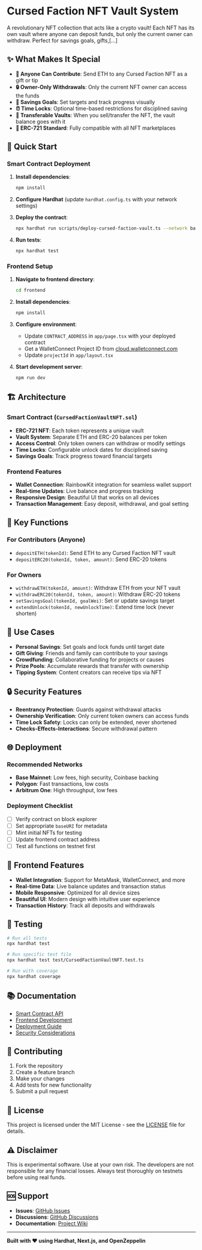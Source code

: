 # Cursed Faction NFT Vault System

A revolutionary NFT collection that acts like a crypto vault! Each NFT has its own vault where anyone can deposit funds, but only the current owner can withdraw. Perfect for savings goals, gifts,[...]

## ✨ What Makes It Special

- **🎁 Anyone Can Contribute**: Send ETH to any Cursed Faction NFT as a gift or tip
- **🔒 Owner-Only Withdrawals**: Only the current NFT owner can access the funds
- **🎯 Savings Goals**: Set targets and track progress visually
- **⏰ Time Locks**: Optional time-based restrictions for disciplined saving
- **🔄 Transferable Vaults**: When you sell/transfer the NFT, the vault balance goes with it
- **💎 ERC-721 Standard**: Fully compatible with all NFT marketplaces

## 🚀 Quick Start

### Smart Contract Deployment

1. **Install dependencies**:
   ```bash
   npm install
   ```

2. **Configure Hardhat** (update `hardhat.config.ts` with your network settings)

3. **Deploy the contract**:
   ```bash
   npx hardhat run scripts/deploy-cursed-faction-vault.ts --network base-mainnet
   ```

4. **Run tests**:
   ```bash
   npx hardhat test
   ```

### Frontend Setup

1. **Navigate to frontend directory**:
   ```bash
   cd frontend
   ```

2. **Install dependencies**:
   ```bash
   npm install
   ```

3. **Configure environment**:
   - Update `CONTRACT_ADDRESS` in `app/page.tsx` with your deployed contract
   - Get a WalletConnect Project ID from [cloud.walletconnect.com](https://cloud.walletconnect.com)
   - Update `projectId` in `app/layout.tsx`

4. **Start development server**:
   ```bash
   npm run dev
   ```

## 🏗️ Architecture

### Smart Contract (`CursedFactionVaultNFT.sol`)

- **ERC-721 NFT**: Each token represents a unique vault
- **Vault System**: Separate ETH and ERC-20 balances per token
- **Access Control**: Only token owners can withdraw or modify settings
- **Time Locks**: Configurable unlock dates for disciplined saving
- **Savings Goals**: Track progress toward financial targets

### Frontend Features

- **Wallet Connection**: RainbowKit integration for seamless wallet support
- **Real-time Updates**: Live balance and progress tracking
- **Responsive Design**: Beautiful UI that works on all devices
- **Transaction Management**: Easy deposit, withdrawal, and goal setting

## 🔧 Key Functions

### For Contributors (Anyone)

- `depositETH(tokenId)`: Send ETH to any Cursed Faction NFT vault
- `depositERC20(tokenId, token, amount)`: Send ERC-20 tokens

### For Owners

- `withdrawETH(tokenId, amount)`: Withdraw ETH from your NFT vault
- `withdrawERC20(tokenId, token, amount)`: Withdraw ERC-20 tokens
- `setSavingsGoal(tokenId, goalWei)`: Set or update savings target
- `extendUnlock(tokenId, newUnlockTime)`: Extend time lock (never shorten)

## 🎨 Use Cases

- **Personal Savings**: Set goals and lock funds until target date
- **Gift Giving**: Friends and family can contribute to your savings
- **Crowdfunding**: Collaborative funding for projects or causes
- **Prize Pools**: Accumulate rewards that transfer with ownership
- **Tipping System**: Content creators can receive tips via NFT

## 🔒 Security Features

- **Reentrancy Protection**: Guards against withdrawal attacks
- **Ownership Verification**: Only current token owners can access funds
- **Time Lock Safety**: Locks can only be extended, never shortened
- **Checks-Effects-Interactions**: Secure withdrawal pattern

## 🌐 Deployment

### Recommended Networks

- **Base Mainnet**: Low fees, high security, Coinbase backing
- **Polygon**: Fast transactions, low costs
- **Arbitrum One**: High throughput, low fees

### Deployment Checklist

- [ ] Verify contract on block explorer
- [ ] Set appropriate `baseURI` for metadata
- [ ] Mint initial NFTs for testing
- [ ] Update frontend contract address
- [ ] Test all functions on testnet first

## 📱 Frontend Features

- **Wallet Integration**: Support for MetaMask, WalletConnect, and more
- **Real-time Data**: Live balance updates and transaction status
- **Mobile Responsive**: Optimized for all device sizes
- **Beautiful UI**: Modern design with intuitive user experience
- **Transaction History**: Track all deposits and withdrawals

## 🧪 Testing

```bash
# Run all tests
npx hardhat test

# Run specific test file
npx hardhat test test/CursedFactionVaultNFT.test.ts

# Run with coverage
npx hardhat coverage
```

## 📚 Documentation

- [Smart Contract API](./docs/smart-contract-api.md)
- [Frontend Development](./docs/frontend-guide.md)
- [Deployment Guide](./docs/deployment.md)
- [Security Considerations](./docs/security.md)

## 🤝 Contributing

1. Fork the repository
2. Create a feature branch
3. Make your changes
4. Add tests for new functionality
5. Submit a pull request

## 📄 License

This project is licensed under the MIT License - see the [LICENSE](LICENSE) file for details.

## ⚠️ Disclaimer

This is experimental software. Use at your own risk. The developers are not responsible for any financial losses. Always test thoroughly on testnets before using real funds.

## 🆘 Support

- **Issues**: [GitHub Issues](https://github.com/your-repo/issues)
- **Discussions**: [GitHub Discussions](https://github.com/your-repo/discussions)
- **Documentation**: [Project Wiki](https://github.com/your-repo/wiki)

---

**Built with ❤️ using Hardhat, Next.js, and OpenZeppelin**